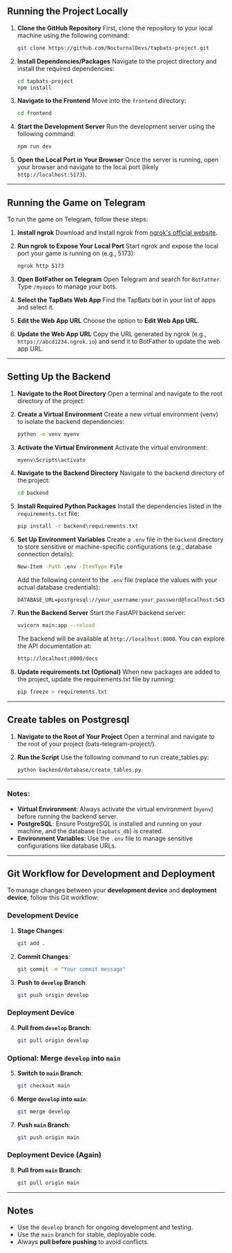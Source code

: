 ## Running the Project Locally

1. **Clone the GitHub Repository**
   First, clone the repository to your local machine using the following command:
   ```bash
   git clone https://github.com/NocturnalDevs/tapbats-project.git
   ```

2. **Install Dependencies/Packages**
   Navigate to the project directory and install the required dependencies:
   ```bash
   cd tapbats-project
   npm install
   ```

3. **Navigate to the Frontend**
   Move into the `frontend` directory:
   ```bash
   cd frontend
   ```

4. **Start the Development Server**
   Run the development server using the following command:
   ```bash
   npm run dev
   ```

5. **Open the Local Port in Your Browser**
   Once the server is running, open your browser and navigate to the local port (likely `http://localhost:5173`).

---

## Running the Game on Telegram

To run the game on Telegram, follow these steps:

1. **Install ngrok**
   Download and install ngrok from [ngrok's official website](https://ngrok.com/).

2. **Run ngrok to Expose Your Local Port**
   Start ngrok and expose the local port your game is running on (e.g., 5173):
   ```bash
   ngrok http 5173
   ```

3. **Open BotFather on Telegram**
   Open Telegram and search for `BotFather`. Type `/myapps` to manage your bots.

4. **Select the TapBats Web App**
   Find the TapBats bot in your list of apps and select it.

5. **Edit the Web App URL**
   Choose the option to **Edit Web App URL**.

6. **Update the Web App URL**
   Copy the URL generated by ngrok (e.g., `https://abcd1234.ngrok.io`) and send it to BotFather to update the web app URL.

---

## Setting Up the Backend

1. **Navigate to the Root Directory**
   Open a terminal and navigate to the root directory of the project:

2. **Create a Virtual Environment**
   Create a new virtual environment (venv) to isolate the backend dependencies:
   ```bash
   python -m venv myenv
   ```

3. **Activate the Virtual Environment**
   Activate the virtual environment:
   ```bash
   myenv\Scripts\activate
   ```

5. **Navigate to the Backend Directory**
   Navigate to the backend directory of the project:
   ```bash
   cd backend
   ```

6. **Install Required Python Packages**
   Install the dependencies listed in the `requirements.txt` file:
   ```bash
   pip install -r backend\requirements.txt
   ```

7. **Set Up Environment Variables**
   Create a `.env` file in the `backend` directory to store sensitive or machine-specific configurations (e.g., database connection details):
   ```bash
   New-Item -Path .env -ItemType File
   ```

   Add the following content to the `.env` file (replace the values with your actual database credentials):
   ```plaintext
   DATABASE_URL=postgresql://your_username:your_password@localhost:5432/your_database
   ```

8. **Run the Backend Server**
   Start the FastAPI backend server:
   ```bash
   uvicorn main:app --reload
   ```

   The backend will be available at `http://localhost:8000`. You can explore the API documentation at:  
   ```bash
   http://localhost:8000/docs
   ```

9. **Update requirements.txt (Optional)**
   When new packages are added to the project, update the requirements.txt file by running: 
   ```bash
   pip freeze > requirements.txt
   ```

---

## Create tables on Postgresql

1. **Navigate to the Root of Your Project**
   Open a terminal and navigate to the root of your project (bats-telegram-project/).

1. **Run the Script**
   Use the following command to run create_tables.py:
   ```bash
   python backend/database/create_tables.py
   ```

---

### Notes:
- **Virtual Environment**: Always activate the virtual environment (`myenv`) before running the backend server.
- **PostgreSQL**: Ensure PostgreSQL is installed and running on your machine, and the database (`tapbats_db`) is created.
- **Environment Variables**: Use the `.env` file to manage sensitive configurations like database URLs.

---

## Git Workflow for Development and Deployment

To manage changes between your **development device** and **deployment device**, follow this Git workflow:

### **Development Device**
1. **Stage Changes**:
   ```bash
   git add .
   ```

2. **Commit Changes**:
   ```bash
   git commit -m "Your commit message"
   ```

3. **Push to `develop` Branch**:
   ```bash
   git push origin develop
   ```

### **Deployment Device**
4. **Pull from `develop` Branch**:
   ```bash
   git pull origin develop
   ```

### **Optional: Merge `develop` into `main`**
5. **Switch to `main` Branch**:
   ```bash
   git checkout main
   ```

6. **Merge `develop` into `main`**:
   ```bash
   git merge develop
   ```

7. **Push `main` Branch**:
   ```bash
   git push origin main
   ```

### **Deployment Device (Again)**
8. **Pull from `main` Branch**:
   ```bash
   git pull origin main
   ```

---

## Notes
- Use the `develop` branch for ongoing development and testing.
- Use the `main` branch for stable, deployable code.
- Always **pull before pushing** to avoid conflicts.
